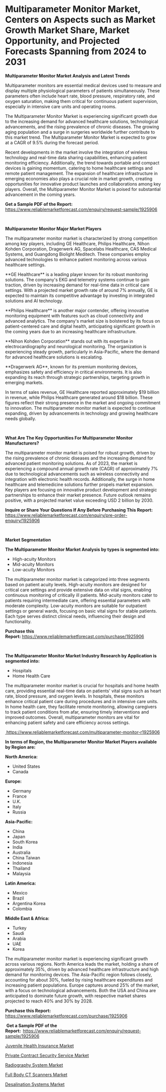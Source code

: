<p><h1>Multiparameter Monitor Market, Centers on Aspects such as Market Growth Market Share, Market Opportunity, and Projected Forecasts Spanning from 2024 to 2031</h1></p><p><strong>Multiparameter Monitor Market Analysis and Latest Trends</strong></p>
<p><p>Multiparameter monitors are essential medical devices used to measure and display multiple physiological parameters of patients simultaneously. These parameters often include heart rate, blood pressure, respiratory rate, and oxygen saturation, making them critical for continuous patient supervision, especially in intensive care units and operating rooms.</p><p>The Multiparameter Monitor Market is experiencing significant growth due to the increasing demand for advanced healthcare solutions, technological advancements, and the rising prevalence of chronic diseases. The growing aging population and a surge in surgeries worldwide further contribute to this market trend. The Multiparameter Monitor Market is expected to grow at a CAGR of 9.5% during the forecast period.</p><p>Recent developments in the market involve the integration of wireless technology and real-time data sharing capabilities, enhancing patient monitoring efficiency. Additionally, the trend towards portable and compact devices is gaining momentum, catering to home healthcare settings and remote patient management. The expansion of healthcare infrastructure in emerging economies also plays a crucial role in market growth, creating opportunities for innovative product launches and collaborations among key players. Overall, the Multiparameter Monitor Market is poised for substantial advancement in the coming years.</p></p>
<p><strong>Get a Sample PDF of the Report:&nbsp;</strong> <a href="https://www.reliablemarketforecast.com/enquiry/request-sample/1925906?utm_campaign=1170&utm_medium=2&utm_source=Github&utm_content=ia&utm_term=24102024&utm_id=multiparameter-monitor">https://www.reliablemarketforecast.com/enquiry/request-sample/1925906</a></p>
<p>&nbsp;</p>
<p><strong>Multiparameter Monitor Major Market Players</strong></p>
<p><p>The multiparameter monitor market is characterized by strong competition among key players, including GE Healthcare, Philips Healthcare, Nihon Kohden Corporation, Dragerwerk AG, Spacelabs Healthcare, CAS Medical Systems, and Guangdong Biolight Meditech. These companies employ advanced technologies to enhance patient monitoring across various healthcare settings.</p><p>**GE Healthcare** is a leading player known for its robust monitoring solutions. The company's EKG and telemetry systems continue to gain traction, driven by increasing demand for real-time data in critical care settings. With a projected market growth rate of around 7% annually, GE is expected to maintain its competitive advantage by investing in integrated solutions and AI technology.</p><p>**Philips Healthcare** is another major contender, offering innovative monitoring equipment with features such as cloud connectivity and advanced analytics. The company's market size is bolstered by its focus on patient-centered care and digital health, anticipating significant growth in the coming years due to an increasing healthcare infrastructure.</p><p>**Nihon Kohden Corporation** stands out with its expertise in electrocardiography and neurological monitoring. The organization is experiencing steady growth, particularly in Asia-Pacific, where the demand for advanced healthcare solutions is escalating. </p><p>**Dragerwerk AG**, known for its premium monitoring devices, emphasizes safety and efficiency in critical environments. It is also expanding its reach through strategic partnerships, targeting growth in emerging markets.</p><p>In terms of sales revenue, GE Healthcare reported approximately $19 billion in revenue, while Philips Healthcare generated around $18 billion. These figures reflect their strong presence in the market and ongoing commitment to innovation. The multiparameter monitor market is expected to continue expanding, driven by advancements in technology and growing healthcare needs globally.</p></p>
<p>&nbsp;</p>
<p><strong>What Are The Key Opportunities For Multiparameter Monitor Manufacturers?</strong></p>
<p><p>The multiparameter monitor market is poised for robust growth, driven by the rising prevalence of chronic diseases and the increasing demand for advanced patient monitoring solutions. As of 2023, the market is experiencing a compound annual growth rate (CAGR) of approximately 7% due to technological advancements such as wireless connectivity and integration with electronic health records. Additionally, the surge in home healthcare and telemedicine solutions further propels market expansion. Key players are focusing on innovative product development and strategic partnerships to enhance their market presence. Future outlook remains positive, with a projected market value exceeding USD 2 billion by 2030.</p></p>
<p><strong>Inquire or Share Your Questions If Any Before Purchasing This Report:</strong> <a href="https://www.reliablemarketforecast.com/enquiry/pre-order-enquiry/1925906?utm_campaign=1170&utm_medium=2&utm_source=Github&utm_content=ia&utm_term=24102024&utm_id=multiparameter-monitor">https://www.reliablemarketforecast.com/enquiry/pre-order-enquiry/1925906</a></p>
<p>&nbsp;</p>
<p><strong>Market Segmentation</strong></p>
<p><strong>The Multiparameter Monitor Market Analysis by types is segmented into:</strong></p>
<p><ul><li>High-acuity Monitors</li><li>Mid-acuity Monitors</li><li>Low-acuity Monitors</li></ul></p>
<p><p>The multiparameter monitor market is categorized into three segments based on patient acuity levels. High-acuity monitors are designed for critical care settings and provide extensive data on vital signs, enabling continuous monitoring of critically ill patients. Mid-acuity monitors cater to patients requiring intermediate care, offering essential parameters with moderate complexity. Low-acuity monitors are suitable for outpatient settings or general wards, focusing on basic vital signs for stable patients. Each type serves distinct clinical needs, influencing their design and functionality.</p></p>
<p><strong>Purchase this Report:&nbsp;</strong><a href="https://www.reliablemarketforecast.com/purchase/1925906?utm_campaign=1170&utm_medium=2&utm_source=Github&utm_content=ia&utm_term=24102024&utm_id=multiparameter-monitor">https://www.reliablemarketforecast.com/purchase/1925906</a></p>
<p>&nbsp;</p>
<p><strong>The Multiparameter Monitor Market Industry Research by Application is segmented into:</strong></p>
<p><ul><li>Hospitals</li><li>Home Health Care</li></ul></p>
<p><p>The multiparameter monitor market is crucial for hospitals and home health care, providing essential real-time data on patients' vital signs such as heart rate, blood pressure, and oxygen levels. In hospitals, these monitors enhance critical patient care during procedures and in intensive care units. In home health care, they facilitate remote monitoring, allowing caregivers to track patient conditions from afar, ensuring timely interventions and improved outcomes. Overall, multiparameter monitors are vital for enhancing patient safety and care efficiency across settings.</p></p>
<p><a href="https://www.reliablemarketforecast.com/multiparameter-monitor-r1925906?utm_campaign=1170&utm_medium=2&utm_source=Github&utm_content=ia&utm_term=24102024&utm_id=multiparameter-monitor">&nbsp;https://www.reliablemarketforecast.com/multiparameter-monitor-r1925906</a></p>
<p><strong>In terms of Region, the Multiparameter Monitor Market Players available by Region are:</strong></p>
<p>
    <p> <strong> North America: </strong>
        <ul>
            <li>United States</li>
            <li>Canada</li>
        </ul>
        </p> 
    <p> <strong> Europe: </strong>
        <ul>
            <li>Germany</li>
            <li>France</li>
            <li>U.K.</li>
            <li>Italy</li>
            <li>Russia</li>
        </ul>
        </p> 
    <p> <strong> Asia-Pacific: </strong>
        <ul>
            <li>China</li>
            <li>Japan</li>
            <li>South Korea</li>
            <li>India</li>
            <li>Australia</li>
            <li>China Taiwan</li>
            <li>Indonesia</li>
            <li>Thailand</li>
            <li>Malaysia</li>
        </ul>
        </p> 
    <p> <strong> Latin America: </strong>
        <ul>
            <li>Mexico</li>
            <li>Brazil</li>
            <li>Argentina Korea</li>
            <li>Colombia</li>
        </ul>
        </p> 
    <p> <strong> Middle East & Africa: </strong>
        <ul>
            <li>Turkey</li>
            <li>Saudi</li>
            <li>Arabia</li>
            <li>UAE</li>
            <li>Korea</li>
        </ul>
    </p>
    </p>
<p><p>The multiparameter monitor market is experiencing significant growth across various regions. North America leads the market, holding a share of approximately 35%, driven by advanced healthcare infrastructure and high demand for monitoring devices. The Asia-Pacific region follows closely, accounting for about 30%, fueled by rising healthcare expenditures and increasing patient populations. Europe captures around 25% of the market, with a focus on technological advancements. Both the USA and China are anticipated to dominate future growth, with respective market shares projected to reach 40% and 30% by 2028.</p></p>
<p><strong>Purchase this Report: </strong><a href="https://www.reliablemarketforecast.com/purchase/1925906?utm_campaign=1170&utm_medium=2&utm_source=Github&utm_content=ia&utm_term=24102024&utm_id=multiparameter-monitor">https://www.reliablemarketforecast.com/purchase/1925906</a></p>
<p>&nbsp;<strong>Get a Sample PDF of the Report:&nbsp;&nbsp;</strong><a href="https://www.reliablemarketforecast.com/enquiry/request-sample/1925906?utm_campaign=1170&utm_medium=2&utm_source=Github&utm_content=ia&utm_term=24102024&utm_id=multiparameter-monitor">https://www.reliablemarketforecast.com/enquiry/request-sample/1925906</a></p>
<p><strong></strong></p>
<p><p><a href="https://www.linkedin.com/pulse/global-juvenile-health-insurance-market-forecast-2024-2z7of?utm_campaign=1170&utm_medium=2&utm_source=Github&utm_content=ia&utm_term=24102024&utm_id=multiparameter-monitor">Juvenile Health Insurance Market</a></p><p><a href="https://www.linkedin.com/pulse/global-private-contract-security-service-market-comprehensive-2tw9f?utm_campaign=1170&utm_medium=2&utm_source=Github&utm_content=ia&utm_term=24102024&utm_id=multiparameter-monitor">Private Contract Security Service Market</a></p><p><a href="https://github.com/shanicesca7t/Market-Research-Report-List-1/blob/main/radiography-system-market.md?utm_campaign=1170&utm_medium=2&utm_source=Github&utm_content=ia&utm_term=24102024&utm_id=multiparameter-monitor">Radiography System Market</a></p><p><a href="https://github.com/angilaguardtd7/Market-Research-Report-List-1/blob/main/full-body-ct-scanners-market.md?utm_campaign=1170&utm_medium=2&utm_source=Github&utm_content=ia&utm_term=24102024&utm_id=multiparameter-monitor">Full Body CT Scanners Market</a></p><p><a href="https://issuu.com/reportprime-2/docs/desalination-systems-market-size-20_1fc154b96ec03d?utm_campaign=1170&utm_medium=2&utm_source=Github&utm_content=ia&utm_term=24102024&utm_id=multiparameter-monitor">Desalination Systems Market</a></p></p>